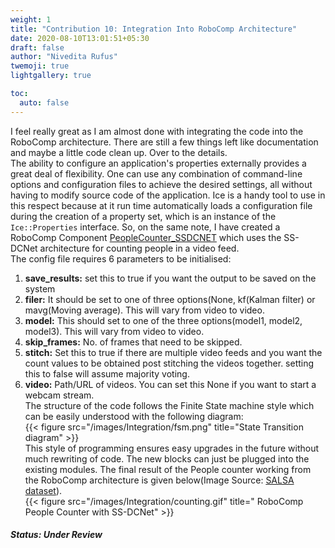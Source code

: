 ```yaml
---
weight: 1
title: "Contribution 10: Integration Into RoboComp Architecture"
date: 2020-08-10T13:01:51+05:30
draft: false
author: "Nivedita Rufus"
twemoji: true
lightgallery: true

toc:
  auto: false
---
```


I feel really great as I am almost done with integrating the code into the RoboComp architecture. There are still a few things left like documentation and maybe a little code clean up. Over to the details.  
The ability to configure an application's properties externally provides a great deal of flexibility. One can use any combination of command-line options and configuration files to achieve the desired settings, all without having to modify source code of the application. Ice is a handy tool to use in this respect because at it run time automatically loads a configuration file during the creation of a property set, which is an instance of the `Ice::Properties` interface. So, on the same note, I have created a RoboComp Component [PeopleCounter_SSDCNET]() which uses the SS-DCNet architecture for counting people in a video feed.  
The config file requires 6 parameters to be initialised:  
1. **save_results:** set this to true if you want the output to be saved on the system
2. **filer:** It should be set to one of three options(None, kf(Kalman filter) or mavg(Moving average). This will vary from video to video.
3. **model:** This should set to one of the three options(model1, model2, model3). This will vary from video to video.
4. **skip_frames:** No. of frames that need to be skipped.
5. **stitch:** Set this to true if there are multiple video feeds and you want the count values to be obtained post stitching the videos together. setting this to false will assume majority voting.
6. **video:** Path/URL of videos. You can set this None if you want to start a webcam stream.  
The structure of the code follows the Finite State machine style which can be easily understood with the following diagram:  
{{< figure src="/images/Integration/fsm.png" title="State Transition diagram" >}}  
This style of programming ensures easy upgrades in the future without much rewriting of code. The new blocks can just be plugged into the existing modules. The final result of the People counter working from the RoboComp architecture is given below(Image Source: [SALSA dataset](https://tev.fbk.eu/salsa)).  
{{< figure src="/images/Integration/counting.gif" title=" RoboComp People Counter with SS-DCNet" >}}

##### Status: Under Review